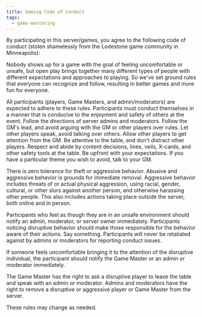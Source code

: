 ```yaml
---
title: Gaming Code of Conduct
tags:
  - game-mastering
---
```


By participating in this server/games, you agree to the following code of conduct (stolen shamelessly from the Lodestone game community in Minneapolis):

Nobody shows up for a game with the goal of feeling uncomfortable or unsafe, but open play brings together many different types of people with different expectations and approaches to playing. So we've set ground rules that everyone can recognize and follow, resulting in better games and more fun for everyone.

All participants (players, Game Masters, and admin/moderators) are expected to adhere to these rules.
Participants must conduct themselves in a manner that is conducive to the enjoyment and safety of others at the event.
Follow the directions of server admins and moderators.
Follow the GM's lead, and avoid arguing with the GM or other players over rules.
Let other players speak, avoid talking over others.
Allow other players to get attention from the GM.
Be attentive to the table, and don't distract other players.
Respect and abide by content decisions, lines, veils, X-cards, and other safety tools at the table.
Be upfront with your expectations. If you have a particular theme you wish to avoid, talk to your GM.

There is zero tolerance for theft or aggressive behavior.
Abusive and aggressive behavior is grounds for immediate removal.
Aggressive behavior includes threats of or actual physical aggression, using racial, gender, cultural, or other slurs against another person, and otherwise harassing other people. This also includes actions taking place outside the server, both online and in person.

Participants who feel as though they are in an unsafe environment should notify an admin, moderator, or server owner immediately.
Participants noticing disruptive behavior should make those responsible for the behavior aware of their actions. Say something.
Participants will never be retaliated against by admins or moderators for reporting conduct issues.

If someone feels uncomfortable bringing it to the attention of the disruptive individual, the participant should notify the Game Master or an admin or moderator immediately.

The Game Master has the right to ask a disruptive player to leave the table and speak with an admin or moderator. Admins and moderators have the right to remove a disruptive or aggressive player or Game Master from the server.

These rules may change as needed.

